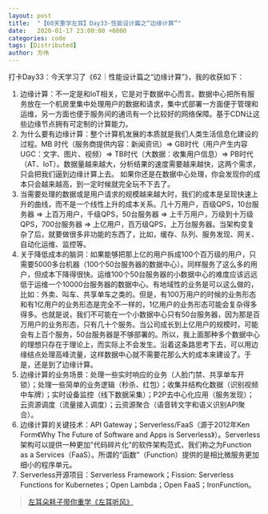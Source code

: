 ```yaml
---
layout: post
title:  "【60天重学左耳】Day33-性能设计篇之“边缘计算”"
date:   2020-01-17 23:00:00 +0800
categories: code
tags: [Distributed]
author: 方伟
---
```


打卡Day33：今天学习了《62｜性能设计篇之“边缘计算”》，我的收获如下：

1. 边缘计算：不一定是和IoT相关，它是对于数据中心而言。数据中心把所有服务放在一个机房里集中处理用户的数据和请求，集中式部署一方面便于管理和运维，另一方面也便于服务间的通讯有一个比较好的网络保障。基于CDN让这些边缘节点拥有可定制的计算能力。
2. 为什么要有边缘计算：整个计算机发展的本质就是我们人类生活信息化建设的过程。MB 时代（服务商提供内容：新闻资讯）=> GB时代（用户产生内容UGC：文字、图片、视频）=> TB时代（大数据：收集用户信息）=> PB时代（AT、IoT）。数据量越来越大，分析结果的速度需要越来越快，这两个需求，只会把我们逼到边缘计算上去。 如果你还是在数据中心处理，你会发现你的成本只会越来越高，到一定时候就完全玩不下去了。
3. 当需要处理的数据或是用户请求的规模越来越大时，我们的成本是呈现快速上升的曲线，而不是一个线性上升的成本关系。几十万用户，百级QPS，10台服务器 => 上百万用户，千级QPS，50台服务器 => 上千万用户，万级到十万级QPS，700台服务器 => 上亿用户，百万级QPS，上万台服务器。当架构变复杂了后，就要做很多非功能的东西了，比如，缓存、队列、服务发现、网关、自动化运维、监控等。
4. 关于降低成本的脑洞：如果能够把那上亿的用户拆成100个百万级的用户，只需要5000多台机器（100个50台服务器的数据中心）。同样服务了这么多的用户，但成本下降得很快。运维100个50台服务器的小数据中心的难度应该远远低于运维一个10000台服务器的数据中心。有地域性的业务是可以这么做的，比如：外卖、叫车、共享单车之类的。但是，有100万用户的时候的业务形态和有1亿用户的业务形态是完全不一样的，1亿用户的业务形态可能会复杂得多得多。也就是说，我们不可能在一个小数据中心只有50台服务器，因为那是百万用户的业务形态，只有几十个服务。当公司成长到上亿用户的规模时，可能会有上百个服务，50台服务器是不够部署的。所以，我上面那种多个数据中心的理想只存在于理论上，而实际上不会发生。沿着这条路思考下去，可以用边缘结点处理高峰流量，这样数据中心就不需要花那么大的成本来建设了。于是，还是到了边缘计算。
5. 边缘计算的业务场景：处理一些实时响应的业务（人脸门禁、共享单车开锁）；处理一些简单的业务逻辑（秒杀、红包）；收集并结构化数据（识别视频中车牌）；实时设备监控（线下数据采集）；P2P去中心化应用（服务发现）；云资源调度（流量接入调度）；云资源聚合（语音转文字和语义识别API聚合）。
6. 边缘计算的关键技术：API Gateway；Serverless/FaaS（源于2012年Ken Form《Why The Future of Software and Apps is Serverless》）。Serverless架构可以提供一种更加"代码碎片化"的软件架构范式，我们称之为Function as a Services（FaaS）。所谓的“函数”（Function）提供的是相比微服务更加细小的程序单元。
7. Serverless开源项目：Serverless Framework；Fission: Serverless Functions for Kubernetes；Open Lambda；Open FaaS；IronFunction。

> [左耳朵耗子带你重学《左耳听风》](https://time.geekbang.org/column/article/177414?utm_term=zeusL3AA0&utm_source=wechat&utm_medium=chongxuedaka)


